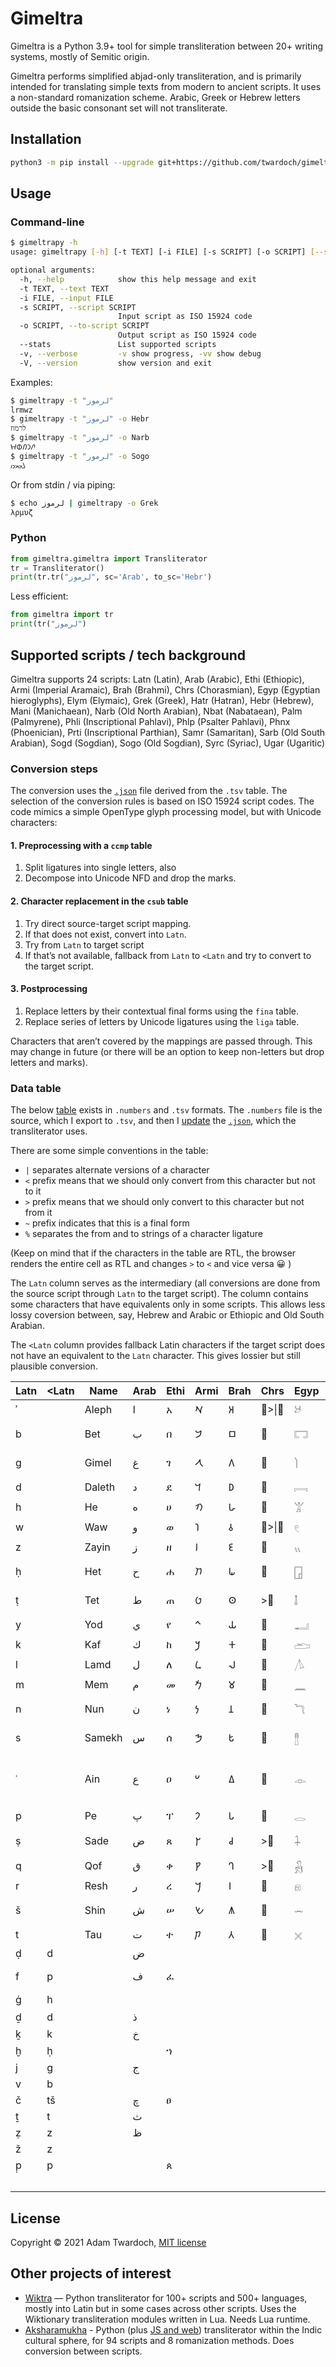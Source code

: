 
# Gimeltra

Gimeltra is a Python 3.9+ tool for simple transliteration between 20+ writing systems, mostly of Semitic origin.

Gimeltra performs simplified abjad-only transliteration, and is primarily intended for translating simple texts from modern to ancient scripts. It uses a non-standard romanization scheme. Arabic, Greek or Hebrew letters outside the basic consonant set will not transliterate.

## Installation

```sh
python3 -m pip install --upgrade git+https://github.com/twardoch/gimeltra
```

## Usage

### Command-line

```sh
$ gimeltrapy -h
usage: gimeltrapy [-h] [-t TEXT] [-i FILE] [-s SCRIPT] [-o SCRIPT] [--stats] [-v] [-V]

optional arguments:
  -h, --help            show this help message and exit
  -t TEXT, --text TEXT
  -i FILE, --input FILE
  -s SCRIPT, --script SCRIPT
                        Input script as ISO 15924 code
  -o SCRIPT, --to-script SCRIPT
                        Output script as ISO 15924 code
  --stats               List supported scripts
  -v, --verbose         -v show progress, -vv show debug
  -V, --version         show version and exit
```

Examples:

```sh
$ gimeltrapy -t "لرموز"
lrmwz
$ gimeltrapy -t "لرموز" -o Hebr
לרמוז
$ gimeltrapy -t "لرموز" -o Narb
𐪁𐪇𐪃𐪅𐪘
$ gimeltrapy -t "لرموز" -o Sogo
𐼌𐼘𐼍𐼇𐼈
```

Or from stdin / via piping:

```sh
$ echo لرموز | gimeltrapy -o Grek
λρμυζ
```

### Python

```python
from gimeltra.gimeltra import Transliterator
tr = Transliterator()
print(tr.tr("لرموز", sc='Arab', to_sc='Hebr')
```

Less efficient:

```python
from gimeltra import tr
print(tr("لرموز")
```

## Supported scripts / tech background

Gimeltra supports 24 scripts: Latn (Latin), Arab (Arabic), Ethi (Ethiopic), Armi (Imperial Aramaic), Brah (Brahmi), Chrs (Chorasmian), Egyp (Egyptian hieroglyphs), Elym (Elymaic), Grek (Greek), Hatr (Hatran), Hebr (Hebrew), Mani (Manichaean), Narb (Old North Arabian), Nbat (Nabataean), Palm (Palmyrene), Phli (Inscriptional Pahlavi), Phlp (Psalter Pahlavi), Phnx (Phoenician), Prti (Inscriptional Parthian), Samr (Samaritan), Sarb (Old South Arabian), Sogd (Sogdian), Sogo (Old Sogdian), Syrc (Syriac), Ugar (Ugaritic)

### Conversion steps

The conversion uses the [`.json`](gimeltra/gimeltra_data.json) file derived from the `.tsv` table. The selection of the conversion rules is based on ISO 15924 script codes. The code mimics a simple OpenType glyph processing model, but with Unicode characters:

#### 1. Preprocessing with a `ccmp` table

1. Split ligatures into single letters, also 
2. Decompose into Unicode NFD and drop the marks.

#### 2. Character replacement in the `csub` table

1. Try direct source-target script mapping. 
2. If that does not exist, convert into `Latn`. 
3. Try from `Latn` to target script
4. If that’s not available, fallback from `Latn` to `<Latn` and try to convert to the target script.

#### 3. Postprocessing 

1. Replace letters by their contextual final forms using the `fina` table. 
2. Replace series of letters by Unicode ligatures using the `liga` table.

Characters that aren’t covered by the mappings are passed through. This may change in future (or there will be an option to keep non-letters but drop letters and marks).

### Data table

The below [table](gimeltra/) exists in `.numbers` and `.tsv` formats. The `.numbers` file is the source, which I export to `.tsv`, and then I [update](gimeltra/update.py) the [`.json`](gimeltra/gimeltra_data.json), which the transliterator uses.

There are some simple conventions in the table:

- `|` separates alternate versions of a character
- `<` prefix means that we should only convert from this character but not to it
- `>` prefix means that we should only convert to this character but not from it
- `~` prefix indicates that this is a final form
- `%` separates the from and to strings of a character ligature

(Keep on mind that if the characters in the table are RTL, the browser renders the entire cell as RTL and changes `>` to `<` and vice versa 😀 )

The `Latn` column serves as the intermediary (all conversions are done from the source script through `Latn` to the target script). The column contains some characters that have equivalents only in some scripts. This allows less lossy coversion between, say, Hebrew and Arabic or Ethiopic and Old South Arabian.

The `<Latn` column provides fallback Latin characters if the target script does not have an equivalent to the `Latn` character. This gives lossier but still plausible conversion.


| Latn | <Latn | Name   | Arab | Ethi | Armi | Brah | Chrs        | Egyp | Elym | Grek                      | Hatr | Hebr        | Mani | Narb | Nbat        | Palm        | Phli | Phlp | Phnx | Prti | Samr | Sarb | Sogd | Sogo        | Syrc       | Ugar        |
|------|-------|--------|------|------|------|------|-------------|------|------|---------------------------|------|-------------|------|------|-------------|-------------|------|------|------|------|------|------|------|-------------|------------|-------------|
| ʾ    |       | Aleph  | ا    | አ    | 𐡀   | 𑀅   | 𐾰&#124;<𐾱 | 𓃾   | 𐿠   | α&#124;<Α                 | 𐣠   | א           | 𐫀   | 𐪑   | 𐢁&#124;~𐢀 | 𐡠          | 𐭠   | 𐮀   | 𐤀   | 𐭀   | ࠀ    | 𐩱   | 𐼰   | 𐼀&#124;~𐼁 | ܐ          | 𐎀          |
| b    |       | Bet    | ب    | በ    | 𐡁   | 𑀩   | 𐾲          | 𓉐   | 𐿡   | >β&#124;<Β                | 𐣡   | בּ           | 𐫁   | 𐪈   | 𐢃&#124;~𐢂 | 𐡡          | 𐭡   | 𐮁   | 𐤁   | 𐭁   | ࠁ    | 𐩨   | 𐼱   | 𐼂&#124;~𐼃 | ܒ          | 𐎁          |
| g    |       | Gimel  | غ    | ገ    | 𐡂   | 𑀕   | 𐾳          | 𓌙   | 𐿢   | γ&#124;<Γ                 | 𐣢   | ג           | 𐫃   | 𐪔   | 𐢄          | 𐡢          | 𐭢   | 𐮂   | 𐤂   | 𐭂   | ࠂ    | 𐩴   | 𐼲   | 𐼄          | ܓ&#124;<ܔ  | 𐎂          |
| d    |       | Daleth | د    | ደ    | 𐡃   | 𑀥   | 𐾴          | 𓇯   | 𐿣   | δ&#124;<Δ                 | 𐣣   | ד           | 𐫅   | 𐪕   | 𐢅          | 𐡣          | 𐭣   | 𐮃   | 𐤃   | 𐭃   | ࠃ    | 𐩵   | 𐼹   | 𐼌          | ܕ&#124;<ܕ݂  | 𐎄          |
| h    |       | He     | ه    | ሀ    | 𐡄   | 𑀳   | 𐾵          | 𓀠   | 𐿤   | ε&#124;<Ε                 | 𐣤   | ה           | 𐫆   | 𐪀   | 𐢇&#124;~𐢆 | 𐡤          | 𐭤   | 𐮄   | 𐤄   | 𐭄   | ࠄ    | 𐩠   | 𐼳   | 𐼆&#124;~𐼅 | ܗ          | 𐎅          |
| w    |       | Waw    | و    | ወ    | 𐡅   | 𑀯   | 𐾶&#124;<𐾷 | 𓏲   | 𐿥   | υ&#124;<Υ                 | 𐣥   | ו           | 𐫇   | 𐪅   | 𐢈          | 𐡥          | >𐭥  | >𐮅  | 𐤅   | 𐭅   | ࠅ    | 𐩥   | 𐼴   | 𐼇          | ܘ          | 𐎆          |
| z    |       | Zayin  | ز    | ዘ    | 𐡆   | 𑀚   | 𐾸          | 𓏭   | 𐿦   | ζ&#124;<Ζ                 | 𐣦   | ז           | 𐫉   | 𐪘   | 𐢉          | 𐡦          | 𐭦   | 𐮆   | 𐤆   | 𐭆   | ࠆ    | >𐩹  | 𐼵   | 𐼈          | ܙ          | 𐎇          |
| ḥ    |       | Het    | ح    | ሐ    | 𐡇   | 𑀖   | 𐾹          | 𓉗   | 𐿧   | η&#124;<Η                 | 𐣧   | ח           | 𐫍   | 𐪂   | 𐢊          | 𐡧          | 𐭧   | 𐮇   | 𐤇   | 𐭇   | ࠇ    | 𐩢   | 𐼶   | 𐼉          | ܚ&#124;<ܚ݂  | 𐎈          |
| ṭ    |       | Tet    | ط    | ጠ    | 𐡈   | 𑀣   | >𐿄         | 𓄤   | 𐿨   | θ&#124;<Θ                 | 𐣨   | ט           | 𐫎   | 𐪉   | 𐢋          | 𐡨          | 𐭨   | >𐮑  | 𐤈   | 𐭈   | ࠈ    | 𐩷   | >𐽃  | >𐼔         | ܛ&#124;<ܜ  | 𐎉          |
| y    |       | Yod    | ي    | የ    | 𐡉   | 𑀬   | 𐾺          | 𓂝   | 𐿩   | ι&#124;<Ι                 | 𐣩   | י           | 𐫏   | 𐪚   | 𐢍&#124;~𐢌 | 𐡩          | 𐭩   | 𐮈   | 𐤉   | 𐭉   | ࠉ    | 𐩺   | 𐼷   | 𐼊          | ܝ          | 𐎊          |
| k    |       | Kaf    | ك    | ከ    | 𐡊   | 𑀓   | 𐾻          | 𓂧   | 𐿪   | κ&#124;<Κ                 | 𐣪   | כ&#124;~ך   | 𐫐   | 𐪋   | 𐢏&#124;~𐢎 | 𐡪          | 𐭪   | 𐮉   | 𐤊   | 𐭊   | ࠊ    | 𐩫   | 𐼸   | 𐼋          | ܟ&#124;<ܟ݂  | 𐎋          |
| l    |       | Lamd   | ل    | ለ    | 𐡋   | 𑀮   | 𐾼          | 𓌅   | 𐿫   | λ&#124;<Λ                 | 𐣫   | ל           | 𐫓   | 𐪁   | 𐢑&#124;~𐢐 | 𐡫          | 𐭫   | 𐮊   | 𐤋   | 𐭋   | ࠋ    | 𐩡   | 𐽄   | >𐼌         | ܠ          | 𐎍          |
| m    |       | Mem    | م    | መ    | 𐡌   | 𑀫   | 𐾽          | 𓈖   | 𐿬   | μ&#124;<Μ                 | 𐣬   | מ&#124;~ם   | 𐫖   | 𐪃   | 𐢓&#124;~𐢒 | 𐡬          | 𐭬   | 𐮋   | 𐤌   | 𐭌   | ࠌ    | 𐩣   | 𐼺   | 𐼍          | ܡ          | 𐎎          |
| n    |       | Nun    | ن    | ነ    | 𐡍   | 𑀦   | 𐾾          | 𓆓   | 𐿭   | ν&#124;<Ν                 | 𐣭   | נ&#124;~ן   | 𐫗   | 𐪌   | 𐢕&#124;~𐢔 | 𐡭&#124;<𐡮 | 𐭭   | 𐮌   | 𐤍   | 𐭍   | ࠍ    | 𐩬   | 𐼻   | 𐼎&#124;~𐼏 | ܢܢ&#124;<ܢ | 𐎐          |
| s    |       | Samekh | س    | ሰ    | 𐡎   | 𑀱   | 𐾿          | 𓊽   | 𐿮   | σ&#124;~ς&#124;<Σ         | 𐣮   | ס           | 𐫘   | 𐪊   | 𐢖          | 𐡯          | 𐭮   | 𐮍   | 𐤎   | 𐭎   | ࠎ    | 𐩪   | 𐼼   | 𐼑          | ܣ          | 𐎒          |
| ʿ    |       | Ain    | ع    | ዐ    | 𐡏   | 𑀏   | 𐿀          | 𓁹   | 𐿯   | ο&#124;<ω&#124;<Ο&#124;<Ω | 𐣯   | ע           | 𐫙   | 𐪒   | 𐢗          | 𐡰          | 𐭥   | 𐮅   | 𐤏   | 𐭏   | ࠏ    | 𐩲   | 𐼽   | 𐼓&#124;<𐼒 | ܥ          | 𐎓          |
| p    |       | Pe     | پ    | ፐ    | 𐡐   | 𑀧   | 𐿁          | 𓂋   | 𐿰   | π&#124;<Π                 | 𐣰   | פ&#124;~ף   | 𐫛   | >𐪐  | 𐢘          | 𐡱          | 𐭯   | 𐮎   | 𐤐   | 𐭐   | >ࠐ   | >𐩰  | 𐼾   | 𐼔          | ܦ          | 𐎔          |
| ṣ    |       | Sade   | ض    | ጸ    | 𐡑   | 𑀘   | >𐾿         | 𓇑   | 𐿱   | ϻ&#124;<Ϻ                 | 𐣱   | צ&#124;~ץ   | 𐫝   | 𐪎   | 𐢙          | 𐡲          | 𐭰   | 𐮏   | 𐤑   | 𐭑   | ࠑ    | 𐩮   | 𐼿   | 𐼕&#124;~𐼖 | ܨ          | 𐎕          |
| q    |       | Qof    | ق    | ቀ    | 𐡒   | 𑀔   | >𐾻         | 𓃻   | 𐿲   | ϙ&#124;<Ϙ                 | 𐣲   | ק           | 𐫞   | 𐪄   | 𐢚          | 𐡳          | 𐭬   | 𐮋   | 𐤒   | 𐭒   | ࠒ    | 𐩤   | >𐼸  | >𐼋         | ܩ          | 𐎖          |
| r    |       | Resh   | ر    | ረ    | 𐡓   | 𑀭   | 𐿂          | 𓁶   | 𐿳   | ρ&#124;<Ρ                 | 𐣣   | ר           | 𐫡   | 𐪇   | 𐢛          | 𐡴          | >𐭥  | >𐮅  | 𐤓   | 𐭓   | ࠓ    | 𐩧   | 𐽀   | 𐼘          | ܪ          | 𐎗          |
| š    |       | Shin   | ش    | ሠ    | 𐡔   | 𑀰   | 𐿃          | 𓌓   | 𐿴   | ξ&#124;<Ξ                 | 𐣴   | ש           | 𐫢   | 𐪏   | 𐢝&#124;~𐢜 | 𐡵          | 𐭱   | 𐮐   | 𐤔   | 𐭔   | ࠔ    | 𐩦   | 𐽁   | 𐼙          | ܫ          | 𐎌&#124;<𐎝 |
| t    |       | Tau    | ت    | ተ    | 𐡕   | 𑀢   | 𐿄          | 𓏴   | 𐿵   | τ&#124;<Τ                 | 𐣵   | ת           | 𐫤   | 𐪗   | 𐢞          | 𐡶          | 𐭲   | 𐮑   | 𐤕   | 𐭕   | ࠕ    | 𐩩   | 𐽂   | 𐼚&#124;~𐼛 | ܬ          | 𐎚          |
| ḍ    | d     |        | ض    |      |      |      |             |      |      |                           |      |             |      | 𐪓   |             |             |      |      |      |      |      |      |      |             |            |             |
| f    | p     |        | ف    | ፈ    |      |      |             |      |      | φ&#124;<Φ                 |      | פּ&#124;~ףּ   |      | 𐪐   |             |             |      |      |      |      | ࠐ    | 𐩰   | 𐽃   | >𐼔         |            |             |
| ġ    | h     |        |      |      |      |      |             |      |      |                           |      | גּ           |      | 𐪖   |             |             |      |      |      |      |      |      |      |             |            | 𐎙          |
| ḏ    | d     |        | ذ    |      |      |      |             |      |      |                           |      | דּ           |      |      |             |             |      |      |      |      |      | 𐩹   |      |             |            |             |
| ḵ    | k     |        | خ    |      |      |      |             |      |      |                           |      | כּ&#124;~ךּ   |      |      |             |             |      |      |      |      |      |      |      |             |            |             |
| ḫ    | ḥ     |        |      | ኀ    |      |      |             |      |      |                           |      |             |      |      |             |             |      |      |      |      |      | 𐩭   |      |             |            |             |
| j    | g     |        | ج    |      |      |      |             |      |      |                           |      | ג׳          |      |      |             |             |      |      |      |      |      |      |      |             |            |             |
| v    | b     |        |      |      |      |      |             |      |      | β                         |      | ב           |      |      |             |             |      |      |      |      |      |      |      |             |            | 𐎜          |
| č    | tš    |        | چ    | ፀ    |      |      |             |      |      |                           |      | צ׳&#124;~ץ׳ |      |      |             |             |      |      |      |      |      |      |      |             |            |             |
| ṯ    | t     |        | ث    |      |      |      |             |      |      |                           |      | תּ           |      |      |             |             |      |      |      |      |      |      |      |             |            | 𐎘          |
| ẓ    | z     |        | ظ    |      |      |      |             |      |      |                           |      |             |      |      |             |             |      |      |      |      |      |      |      |             |            | 𐎑          |
| ž    | z     |        |      |      |      |      |             |      |      |                           |      | ז׳          |      |      |             |             |      |      |      |      |      |      |      |             |            |             |
| p̣    | p     |        |      | ጰ    |      |      |             |      |      |                           |      |             |      |      |             |             |      |      |      |      |      |      |      |             |            |             |
|      |       |        |      |      |      |      |             |      |      |                           |      |             |      |      |             |             |      |      |      |      |      |      |      | 𐼓𐼌%𐼧     |            |             |


## License

Copyright © 2021 Adam Twardoch, [MIT license](./LICENSE)

## Other projects of interest

- [Wiktra](https://github.com/kbatsuren/wiktra/) — Python transliterator for 100+ scripts and 500+ languages, mostly into Latin but in some cases across other scripts. Uses the Wiktionary transliteration modules written in Lua. Needs Lua runtime.
- [Aksharamukha](https://github.com/virtualvinodh/aksharamukha-python) - Python (plus [JS and web](https://github.com/virtualvinodh/aksharamukha)) transliterator within the Indic cultural sphere, for 94 scripts and 8 romanization methods. Does conversion between scripts.
